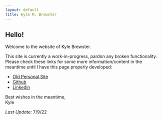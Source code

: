 ```yaml
---
layout: default
title: Kyle M. Brewster
---
```

<div style="margin-left: 30px;"></div>

## Hello!

Welcome to the website of Kyle Brewster.

This site is currently a work-in-progress, pardon any broken functionality. Please check these links for some more information/content in the meantime until I have this page properly developed:

- [Old Personal Site](https://kyle-brewster.blogspot.com/)
- [Github](https://github.com/k-brew)
- [Linkedin](https://www.linkedin.com/in/kyle-brewster)

Best wishes in the meantime,  
Kyle 

*Last Update:* 7/9/22






